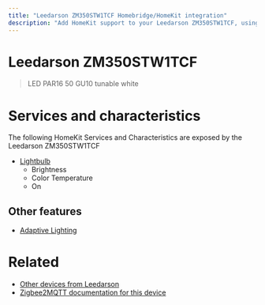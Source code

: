 ```yaml
---
title: "Leedarson ZM350STW1TCF Homebridge/HomeKit integration"
description: "Add HomeKit support to your Leedarson ZM350STW1TCF, using Homebridge, Zigbee2MQTT and homebridge-z2m."
---
```

<!---
This file has been GENERATED using src/docgen/docgen.ts
DO NOT EDIT THIS FILE MANUALLY!
-->
# Leedarson ZM350STW1TCF
> LED PAR16 50 GU10 tunable white


# Services and characteristics
The following HomeKit Services and Characteristics are exposed by
the Leedarson ZM350STW1TCF

* [Lightbulb](../../light.md)
  * Brightness
  * Color Temperature
  * On

## Other features
* [Adaptive Lighting](../../light.md)

# Related
* [Other devices from Leedarson](../index.md#leedarson)
* [Zigbee2MQTT documentation for this device](https://www.zigbee2mqtt.io/devices/ZM350STW1TCF.html)